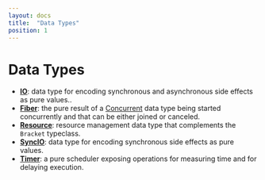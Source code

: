 ```yaml
---
layout: docs
title:  "Data Types"
position: 1
---
```


# Data Types

- **[IO](./io.html)**: data type for encoding synchronous and asynchronous side effects as pure values..
- **[Fiber](./fiber.html)**: the pure result of a [Concurrent](../typeclasses/concurrent.html) data type being started concurrently and that can be either joined or canceled.
- **[Resource](./resource.html)**: resource management data type that complements the `Bracket` typeclass.
- **[SyncIO](./syncio.html)**: data type for encoding synchronous side effects as pure values.
- **[Timer](./timer.html)**: a pure scheduler exposing operations for measuring time and for delaying execution.
